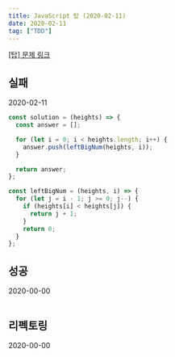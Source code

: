 ```yaml
---
title: JavaScript 탑 (2020-02-11)
date: 2020-02-11
tag: ["TDD"]
---
```


[[탑] 문제 링크](https://programmers.co.kr/learn/courses/30/lessons/42588)

## 실패

2020-02-11

```javascript
const solution = (heights) => {
  const answer = [];

  for (let i = 0; i < heights.length; i++) {
    answer.push(leftBigNum(heights, i));
  }

  return answer;
};

const leftBigNum = (heights, i) => {
  for (let j = i - 1; j >= 0; j--) {
    if (heights[i] < heights[j]) {
      return j + 1;
    }
    return 0;
  }
};
```

## 성공

2020-00-00

```javascript

```

## 리펙토링

2020-00-00

```javascript

```
